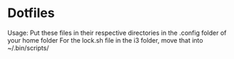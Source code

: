 # Dotfiles

Usage:
  Put these files in their respective directories in the .config folder of your home folder
For the lock.sh file in the i3 folder, move that into ~/.bin/scripts/

